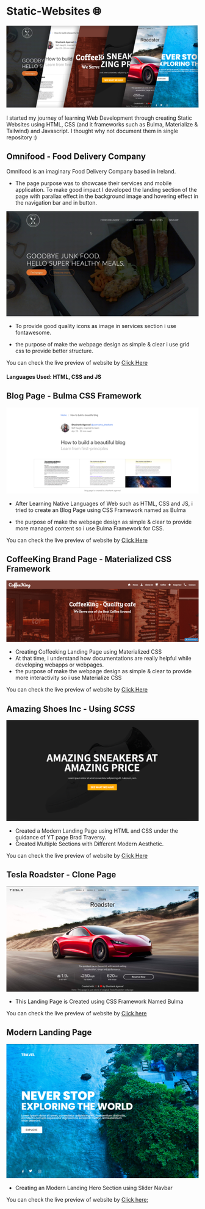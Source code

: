 # Static-Websites 🌐

![Header Image](/Assets/Journey.png)

I started my journey of learning Web Development through creating Static Websites using HTML, CSS (and it frameworks such as Bulma, Materialize & Tailwind) and Javascript. I thought why not document them in single repository :)

## Omnifood - Food Delivery Company

Omnifood is an imaginary Food Delivery Company based in Ireland.

- The page purpose was to showcase their services and mobile application.
  To make good impact I developed the landing section of the page with parallax effect in the background image and hovering effect in the navigation bar and in button.

![OmniFood Landing Page](https://github.com/ShashankAgarwal77/Static-Websites/blob/main/Assets/Omnifood/omni-gif.gif)

- To provide good quality icons as image in services section i use fontawesome.

- the purpose of make the webpage design as simple & clear i use grid css to provide better structure.

You can check the live preview of website by [Click Here](https://omni-foods.netlify.app/)

#### Languages Used: HTML, CSS and JS

## Blog Page - Bulma CSS Framework

![BlogPage Bulma](Assets/BlogPage/image-01.png)

- After Learning Native Languages of Web such as HTML, CSS and JS, i tried to create an Blog Page using CSS Framework named as Bulma

- the purpose of make the webpage design as simple & clear to provide more managed content so i use Bulma Framework for CSS.

You can check the live preview of website by [Click Here](https://blogpage-bulma.netlify.app/)

## CoffeeKing Brand Page - Materialized CSS Framework

![Coffee King Header Section](Assets/CoffeeKing/image-01.png)

- Creating Coffeeking Landing Page using Materialized CSS
- At that time, i understand how documentations are really helpful while developing webapps or webpages.
- the purpose of make the webpage design as simple & clear to provide more interactivity so i use Materialize CSS

You can check the live preview of website by [Click Here](https://coffeeking.netlify.app/)

## Amazing Shoes Inc - Using _SCSS_

![Amazing Shoes Header Section](Assets/AmazingShoes/image-01.png)

- Created a Modern Landing Page using HTML and CSS under the guidance of YT page Brad Traversy.
- Created Multiple Sections with Different Modern Aesthetic.

You can check the live preview of website by [Click Here](https://amazing-shoes-inc.netlify.app/)

## Tesla Roadster - Clone Page

![Tesla Roadster Landing Page](Assets/Tesla/image-01.png)

- This Landing Page is Created using CSS Framework Named Bulma

You can check the live preview of website by [Click here](https://tesla-roadster-clonepage.netlify.app/)

## Modern Landing Page

![Modern Landing Page](Assets/modern/image-01.png)

- Creating an Modern Landing Hero Section using Slider Navbar

You can check the live preview of website by [Click here](https://modern-page.netlify.app/);
